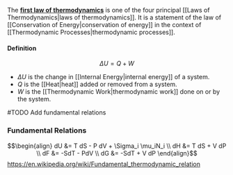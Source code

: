 The [**first law of thermodynamics**](https://en.wikipedia.org/wiki/First_law_of_thermodynamics "First law of thermodynamics") is one of the four principal [[Laws of Thermodynamics\|laws of thermodynamics]].
It is a statement of the law of [[Conservation of Energy\|conservation of energy]] in the context of [[Thermodynamic Processes\|thermodynamic processes]].
#### Definition
$$ \Delta U = Q + W $$
 - $\Delta U$ is the change in [[Internal Energy\|internal energy]] of a system.
 - $Q$ is the [[Heat\|heat]] added or removed from a system.
 - $W$ is the [[Thermodynamic Work\|thermodynamic work]] done on or by the system.


#TODO Add fundamental relations
### Fundamental Relations
$$\begin{align}
dU &= T dS - P dV + \Sigma_i \mu_iN_i \\
dH &= T dS + V dP \\
dF &= -SdT - PdV \\
dG &= -SdT + V dP
\end{align}$$https://en.wikipedia.org/wiki/Fundamental_thermodynamic_relation
